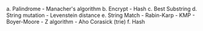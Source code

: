 a. Palindrome
	- Manacher's algorithm
b. Encrypt
	- Hash
c. Best Substring
d. String mutation
	- Levenstein distance
e. String Match
	- Rabin-Karp
	- KMP
	- Boyer-Moore
	- Z algorithm
	- Aho Corasick (trie)
f. Hash
